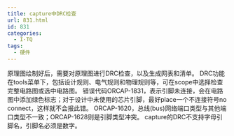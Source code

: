```yaml
---
title: capture中DRC检查
url: 831.html
id: 831
categories:
  - I·TQ
tags:
  - 硬件
---
```


原理图绘制好后，需要对原理图进行DRC检查，以及生成网表和清单。 DRC功能在tools菜单下，包括设计规则、电气规则和物理规则等，可在scope中选择检查完整电路图或选中电路图。 错误代码ORCAP-1831，表示引脚未连接，会在电路图中添加绿色标志；对于设计中未使用的芯片引脚，最好place一个不连接符号no connect，这样就不会报此错。 ORCAP-1620，总线(bus)网络端口类型与其他端口类型不一致；ORCAP-1628则是引脚类型冲突。 capture的DRC不支持字母引脚名，引脚名必须是数字。